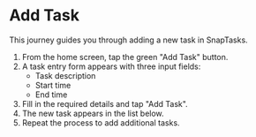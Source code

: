 # Add Task

This journey guides you through adding a new task in SnapTasks.

1. From the home screen, tap the green "Add Task" button.
2. A task entry form appears with three input fields:
   - Task description
   - Start time
   - End time
3. Fill in the required details and tap "Add Task".
4. The new task appears in the list below.
5. Repeat the process to add additional tasks.